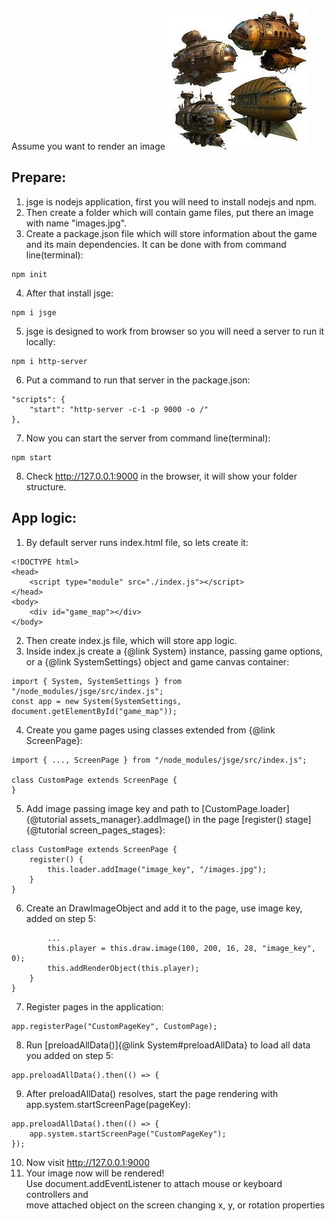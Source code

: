 Assume you want to render an image ![image](../tutorials/images.jpg)
## Prepare:
1. jsge is nodejs application, first you will need to install nodejs and npm.
2. Then create a folder which will contain game files, put there an image with name "images.jpg".
3. Create a package.json file which will store information about the game and its main dependencies. It can be done with from command line(terminal):
```
npm init
```
4. After that install jsge:
```
npm i jsge
```
5. jsge is designed to work from browser so you will need a server to run it locally:
```
npm i http-server
```
6. Put a command to run that server in the package.json:
```
"scripts": {
    "start": "http-server -c-1 -p 9000 -o /"
},
```
7. Now you can start the server from command line(terminal):
```
npm start
```
8. Check http://127.0.0.1:9000 in the browser, it will show your folder structure.

## App logic:
1. By default server runs index.html file, so lets create it:
```
<!DOCTYPE html>
<head>
    <script type="module" src="./index.js"></script>
</head>
<body>
    <div id="game_map"></div>
</body>
```
2. Then create index.js file, which will store app logic. 
3. Inside index.js create a {@link System} instance, passing game options, or a {@link SystemSettings} object and game canvas container:
```
import { System, SystemSettings } from "/node_modules/jsge/src/index.js";
const app = new System(SystemSettings, document.getElementById("game_map"));
```
4. Create you game pages using classes extended from {@link ScreenPage}:
```
import { ..., ScreenPage } from "/node_modules/jsge/src/index.js";

class CustomPage extends ScreenPage {
}
```
5. Add image passing image key and path to [CustomPage.loader]{@tutorial assets_manager}.addImage() in the page [register() stage]{@tutorial screen_pages_stages}:
```
class CustomPage extends ScreenPage {
    register() {
        this.loader.addImage("image_key", "/images.jpg");
    }
}
```
6. Create an DrawImageObject and add it to the page, use image key, added on step 5:
```
        ...
        this.player = this.draw.image(100, 200, 16, 28, "image_key", 0);
        this.addRenderObject(this.player);
    }
}
```
7. Register pages in the application:
```
app.registerPage("CustomPageKey", CustomPage);
```
8. Run [preloadAllData()]{@link System#preloadAllData} to load all data you added on step 5:
```
app.preloadAllData().then(() => {
```
9. After preloadAllData() resolves, start the page rendering with app.system.startScreenPage(pageKey):
```
app.preloadAllData().then(() => {
    app.system.startScreenPage("CustomPageKey");
});
```
10. Now visit http://127.0.0.1:9000
11. Your image now will be rendered! \
Use document.addEventListener to attach mouse or keyboard controllers and \
move attached object on the screen changing x, y, or rotation properties